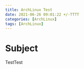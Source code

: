 ```yaml
---
title: ArchLinux Test
date: 2021-06-26 09:01:22 +/-TTTT
categories: [ArchLinux]
tags: [ArchLinux]
---
```


# Subject
   TestTest
